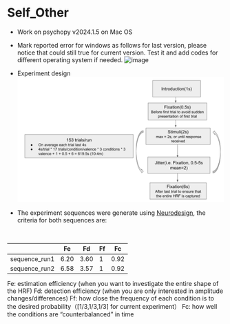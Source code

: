 # Self_Other

* Work on psychopy v2024.1.5 on Mac OS<br>
* Mark reported error for windows as follows for last version, please notice that could still true for current version. Test it and add codes for different operating system if needed.
![image](https://github.com/user-attachments/assets/a5c20413-0075-430d-9af4-0f4b1652b961)<br>

* Experiment design
![image](./experiment_design.png)<br>

* The experiment sequences were generate using [Neurodesign](https://github.com/neuropower/neurodesign.git), the criteria for both sequences are:
<br>
  
|       | Fe      | Fd     | Ff      | Fc      |
|---------------|---------------|---------------|---------------|---------------|
| sequence_run1  | 6.20  | 3.60  | 1  | 0.92  |
| sequence_run2  | 6.58  | 3.57  | 1  | 0.92  |

Fe: estimation efficiency (when you want to investigate the entire shape of the HRF)
Fd: detection efficiency (when you are only interested in amplitude changes/differences)
Ff: how close the frequency of each condition is to the desired probability（[1/3,1/3,1/3] for current experiment）
Fc: how well the conditions are “counterbalanced” in time
